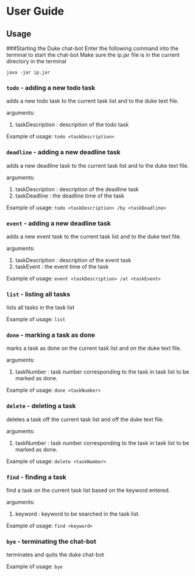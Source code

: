 # User Guide

## Usage

###Starting the Duke chat-bot
Enter the following command into the terminal to start the chat-bot
Make sure the ip.jar file is in the current directory in the terminal
```
java -jar ip.jar
```

### `todo` - adding a new todo task 
adds a new todo task to the current task list and to the duke text file.

arguments:
1. taskDescription : description of the todo task

Example of usage:
`todo <taskDescription>`

### `deadline` - adding a new deadline task
adds a new deadline task to the current task list and to the duke text file.

arguments:
1. taskDescription : description of the deadline task
2. taskDeadline : the deadline time of the task 

Example of usage:
`todo <taskDescription> /by <taskDeadline>`

### `event` - adding a new deadline task
adds a new event task to the current task list and to the duke text file.

arguments:
1. taskDescription : description of the event task
2. taskEvent : the event time of the task

Example of usage:
`event <taskDescription> /at <taskEvent>`

### `list` - listing all tasks
lists all tasks in the task list

Example of usage:
`list`

### `done` - marking a task as done
marks a task as done on the current task list and on the duke text file.  

arguments:
1. taskNumber : task number corresponding to the task in task list to be marked as done.

Example of usage:
`done <taskNumber>`

### `delete` - deleting a task 
deletes a task off the current task list and off the duke text file.

arguments:
1. taskNumber : task number corresponding to the task in task list to be marked as done.

Example of usage:
`delete <taskNumber>`

### `find` - finding a task
find a task on the current task list based on the keyword entered.

arguments:
1. keyword : keyword to be searched in the task list.

Example of usage:
`find <keyword>`

### `bye` - terminating the chat-bot
terminates and quits the duke chat-bot

Example of usage:
`bye`
